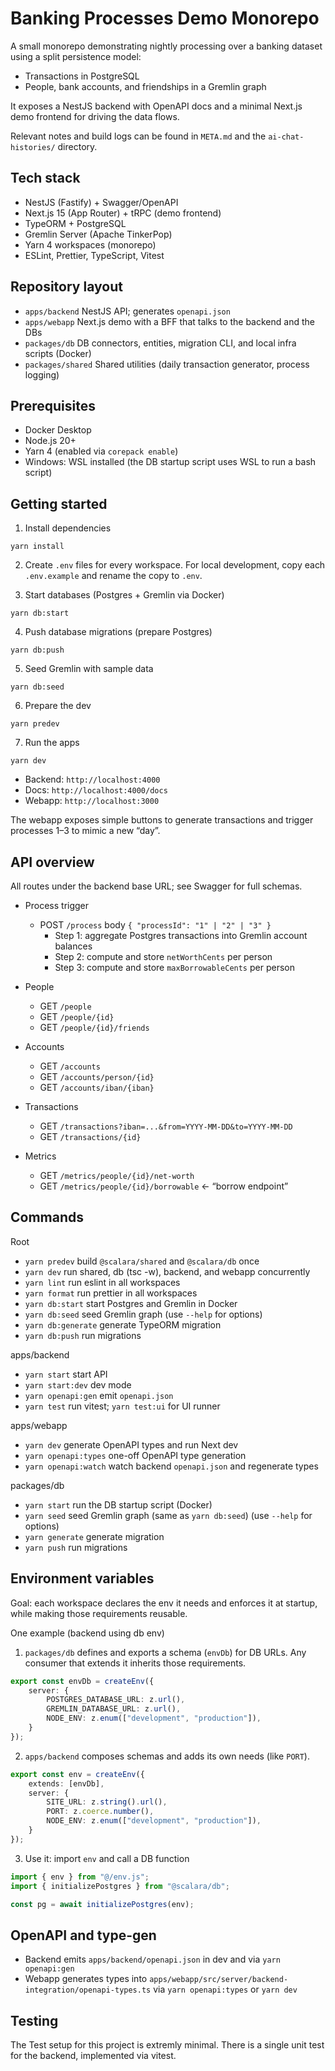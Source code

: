 # Banking Processes Demo Monorepo

A small monorepo demonstrating nightly processing over a banking dataset using a split persistence model:
- Transactions in PostgreSQL
- People, bank accounts, and friendships in a Gremlin graph

It exposes a NestJS backend with OpenAPI docs and a minimal Next.js demo frontend for driving the data flows.

Relevant notes and build logs can be found in `META.md` and the `ai-chat-histories/` directory.

## Tech stack
- NestJS (Fastify) + Swagger/OpenAPI
- Next.js 15 (App Router) + tRPC (demo frontend)
- TypeORM + PostgreSQL
- Gremlin Server (Apache TinkerPop)
- Yarn 4 workspaces (monorepo)
- ESLint, Prettier, TypeScript, Vitest

## Repository layout
- `apps/backend` NestJS API; generates `openapi.json`
- `apps/webapp` Next.js demo with a BFF that talks to the backend and the DBs
- `packages/db` DB connectors, entities, migration CLI, and local infra scripts (Docker)
- `packages/shared` Shared utilities (daily transaction generator, process logging)

## Prerequisites
- Docker Desktop
- Node.js 20+
- Yarn 4 (enabled via `corepack enable`)
- Windows: WSL installed (the DB startup script uses WSL to run a bash script)

## Getting started
1) Install dependencies
```
yarn install
```

2) Create `.env` files for every workspace. For local development, copy each `.env.example` and rename the copy to `.env`.

3) Start databases (Postgres + Gremlin via Docker)
```
yarn db:start
```

4) Push database migrations (prepare Postgres)
```
yarn db:push
```

5) Seed Gremlin with sample data
```
yarn db:seed
```

6) Prepare the dev
```
yarn predev
```

7) Run the apps
```
yarn dev
```
- Backend: `http://localhost:4000`
- Docs: `http://localhost:4000/docs`
- Webapp: `http://localhost:3000`

The webapp exposes simple buttons to generate transactions and trigger processes 1–3 to mimic a new “day”.

## API overview
All routes under the backend base URL; see Swagger for full schemas.

- Process trigger
  - POST `/process` body `{ "processId": "1" | "2" | "3" }`
    - Step 1: aggregate Postgres transactions into Gremlin account balances
    - Step 2: compute and store `netWorthCents` per person
    - Step 3: compute and store `maxBorrowableCents` per person

- People
  - GET `/people`
  - GET `/people/{id}`
  - GET `/people/{id}/friends`

- Accounts
  - GET `/accounts`
  - GET `/accounts/person/{id}`
  - GET `/accounts/iban/{iban}`

- Transactions
  - GET `/transactions?iban=...&from=YYYY-MM-DD&to=YYYY-MM-DD`
  - GET `/transactions/{id}`

- Metrics
  - GET `/metrics/people/{id}/net-worth`
  - GET `/metrics/people/{id}/borrowable`  ← “borrow endpoint”

## Commands
Root
- `yarn predev` build `@scalara/shared` and `@scalara/db` once
- `yarn dev` run shared, db (tsc -w), backend, and webapp concurrently
- `yarn lint` run eslint in all workspaces
- `yarn format` run prettier in all workspaces
- `yarn db:start` start Postgres and Gremlin in Docker
- `yarn db:seed` seed Gremlin graph
  (use `--help` for options)
- `yarn db:generate` generate TypeORM migration
- `yarn db:push` run migrations

apps/backend
- `yarn start` start API
- `yarn start:dev` dev mode
- `yarn openapi:gen` emit `openapi.json`
- `yarn test` run vitest; `yarn test:ui` for UI runner

apps/webapp
- `yarn dev` generate OpenAPI types and run Next dev
- `yarn openapi:types` one-off OpenAPI type generation
- `yarn openapi:watch` watch backend `openapi.json` and regenerate types

packages/db
- `yarn start` run the DB startup script (Docker)
- `yarn seed` seed Gremlin graph (same as `yarn db:seed`)
  (use `--help` for options)
- `yarn generate` generate migration
- `yarn push` run migrations


## Environment variables
Goal: each workspace declares the env it needs and enforces it at startup, while making those requirements reusable.

One example (backend using db env)
1) `packages/db` defines and exports a schema (`envDb`) for DB URLs. Any consumer that extends it inherits those requirements.
```ts
export const envDb = createEnv({
    server: {
        POSTGRES_DATABASE_URL: z.url(),
        GREMLIN_DATABASE_URL: z.url(),
        NODE_ENV: z.enum(["development", "production"]),
    }
});
```
2) `apps/backend` composes schemas and adds its own needs (like `PORT`).
```ts
export const env = createEnv({
    extends: [envDb],
    server: {
        SITE_URL: z.string().url(),
        PORT: z.coerce.number(),
        NODE_ENV: z.enum(["development", "production"]),
    }
});
```
3) Use it: import `env` and call a DB function
```ts
import { env } from "@/env.js";
import { initializePostgres } from "@scalara/db";

const pg = await initializePostgres(env);
```

## OpenAPI and type-gen
- Backend emits `apps/backend/openapi.json` in dev and via `yarn openapi:gen`
- Webapp generates types into `apps/webapp/src/server/backend-integration/openapi-types.ts` via `yarn openapi:types` or `yarn dev`

## Testing
The Test setup for this project is extremly minimal. There is a single unit test for the backend, implemented via vitest.
